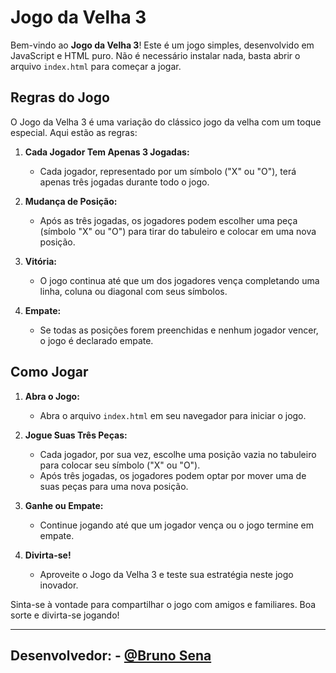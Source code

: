 # Jogo da Velha 3

Bem-vindo ao **Jogo da Velha 3**! Este é um jogo simples, desenvolvido em JavaScript e HTML puro. Não é necessário instalar nada, basta abrir o arquivo `index.html` para começar a jogar.

## Regras do Jogo

O Jogo da Velha 3 é uma variação do clássico jogo da velha com um toque especial. Aqui estão as regras:

1. **Cada Jogador Tem Apenas 3 Jogadas:**
   - Cada jogador, representado por um símbolo ("X" ou "O"), terá apenas três jogadas durante todo o jogo.

2. **Mudança de Posição:**
   - Após as três jogadas, os jogadores podem escolher uma peça (símbolo "X" ou "O") para tirar do tabuleiro e colocar em uma nova posição.

3. **Vitória:**
   - O jogo continua até que um dos jogadores vença completando uma linha, coluna ou diagonal com seus símbolos.

4. **Empate:**
   - Se todas as posições forem preenchidas e nenhum jogador vencer, o jogo é declarado empate.

## Como Jogar

1. **Abra o Jogo:**
   - Abra o arquivo `index.html` em seu navegador para iniciar o jogo.

2. **Jogue Suas Três Peças:**
   - Cada jogador, por sua vez, escolhe uma posição vazia no tabuleiro para colocar seu símbolo ("X" ou "O").
   - Após três jogadas, os jogadores podem optar por mover uma de suas peças para uma nova posição.

3. **Ganhe ou Empate:**
   - Continue jogando até que um jogador vença ou o jogo termine em empate.

4. **Divirta-se!**
   - Aproveite o Jogo da Velha 3 e teste sua estratégia neste jogo inovador.

Sinta-se à vontade para compartilhar o jogo com amigos e familiares. Boa sorte e divirta-se jogando!

---

## Desenvolvedor: - [@Bruno Sena](www.linkedin.com/in/bruno-sena-a6120417b)

